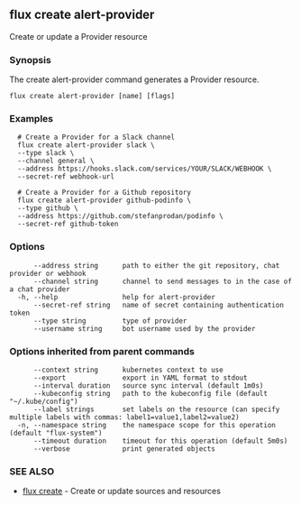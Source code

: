 ## flux create alert-provider

Create or update a Provider resource

### Synopsis

The create alert-provider command generates a Provider resource.

```
flux create alert-provider [name] [flags]
```

### Examples

```
  # Create a Provider for a Slack channel
  flux create alert-provider slack \
  --type slack \
  --channel general \
  --address https://hooks.slack.com/services/YOUR/SLACK/WEBHOOK \
  --secret-ref webhook-url

  # Create a Provider for a Github repository
  flux create alert-provider github-podinfo \
  --type github \
  --address https://github.com/stefanprodan/podinfo \
  --secret-ref github-token

```

### Options

```
      --address string      path to either the git repository, chat provider or webhook
      --channel string      channel to send messages to in the case of a chat provider
  -h, --help                help for alert-provider
      --secret-ref string   name of secret containing authentication token
      --type string         type of provider
      --username string     bot username used by the provider
```

### Options inherited from parent commands

```
      --context string      kubernetes context to use
      --export              export in YAML format to stdout
      --interval duration   source sync interval (default 1m0s)
      --kubeconfig string   path to the kubeconfig file (default "~/.kube/config")
      --label strings       set labels on the resource (can specify multiple labels with commas: label1=value1,label2=value2)
  -n, --namespace string    the namespace scope for this operation (default "flux-system")
      --timeout duration    timeout for this operation (default 5m0s)
      --verbose             print generated objects
```

### SEE ALSO

* [flux create](flux_create.md)	 - Create or update sources and resources

